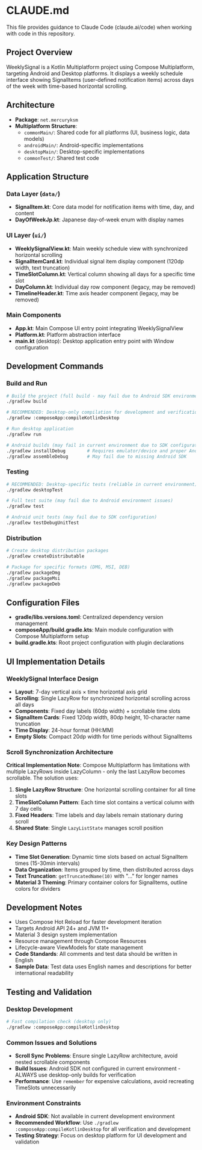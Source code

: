 # CLAUDE.md

This file provides guidance to Claude Code (claude.ai/code) when working with code in this repository.

## Project Overview

WeeklySignal is a Kotlin Multiplatform project using Compose Multiplatform, targeting Android and Desktop platforms. It displays a weekly schedule interface showing SignalItems (user-defined notification items) across days of the week with time-based horizontal scrolling.

## Architecture

- **Package**: `net.mercuryksm`
- **Multiplatform Structure**:
  - `commonMain/`: Shared code for all platforms (UI, business logic, data models)
  - `androidMain/`: Android-specific implementations
  - `desktopMain/`: Desktop-specific implementations
  - `commonTest/`: Shared test code

## Application Structure

### Data Layer (`data/`)
- **SignalItem.kt**: Core data model for notification items with time, day, and content
- **DayOfWeekJp.kt**: Japanese day-of-week enum with display names

### UI Layer (`ui/`)
- **WeeklySignalView.kt**: Main weekly schedule view with synchronized horizontal scrolling
- **SignalItemCard.kt**: Individual signal item display component (120dp width, text truncation)
- **TimeSlotColumn.kt**: Vertical column showing all days for a specific time slot
- **DayColumn.kt**: Individual day row component (legacy, may be removed)
- **TimelineHeader.kt**: Time axis header component (legacy, may be removed)

### Main Components
- **App.kt**: Main Compose UI entry point integrating WeeklySignalView
- **Platform.kt**: Platform abstraction interface
- **main.kt** (desktop): Desktop application entry point with Window configuration

## Development Commands

### Build and Run
```bash
# Build the project (full build - may fail due to Android SDK environment issues)
./gradlew build

# RECOMMENDED: Desktop-only compilation for development and verification
./gradlew :composeApp:compileKotlinDesktop

# Run desktop application
./gradlew run

# Android builds (may fail in current environment due to SDK configuration)
./gradlew installDebug        # Requires emulator/device and proper Android SDK setup
./gradlew assembleDebug       # May fail due to missing Android SDK
```

### Testing
```bash
# RECOMMENDED: Desktop-specific tests (reliable in current environment)
./gradlew desktopTest

# Full test suite (may fail due to Android environment issues)
./gradlew test

# Android unit tests (may fail due to SDK configuration)
./gradlew testDebugUnitTest
```

### Distribution
```bash
# Create desktop distribution packages
./gradlew createDistributable

# Package for specific formats (DMG, MSI, DEB)
./gradlew packageDmg
./gradlew packageMsi
./gradlew packageDeb
```

## Configuration Files

- **gradle/libs.versions.toml**: Centralized dependency version management
- **composeApp/build.gradle.kts**: Main module configuration with Compose Multiplatform setup
- **build.gradle.kts**: Root project configuration with plugin declarations

## UI Implementation Details

### WeeklySignal Interface Design
- **Layout**: 7-day vertical axis × time horizontal axis grid
- **Scrolling**: Single LazyRow for synchronized horizontal scrolling across all days
- **Components**: Fixed day labels (60dp width) + scrollable time slots
- **SignalItem Cards**: Fixed 120dp width, 80dp height, 10-character name truncation
- **Time Display**: 24-hour format (HH:MM)
- **Empty Slots**: Compact 20dp width for time periods without SignalItems

### Scroll Synchronization Architecture
**Critical Implementation Note**: Compose Multiplatform has limitations with multiple LazyRows inside LazyColumn - only the last LazyRow becomes scrollable. The solution uses:

1. **Single LazyRow Structure**: One horizontal scrolling container for all time slots
2. **TimeSlotColumn Pattern**: Each time slot contains a vertical column with 7 day cells
3. **Fixed Headers**: Time labels and day labels remain stationary during scroll
4. **Shared State**: Single `LazyListState` manages scroll position

### Key Design Patterns
- **Time Slot Generation**: Dynamic time slots based on actual SignalItem times (15-30min intervals)
- **Data Organization**: Items grouped by time, then distributed across days
- **Text Truncation**: `getTruncatedName(10)` with "..." for longer names
- **Material 3 Theming**: Primary container colors for SignalItems, outline colors for dividers

## Development Notes

- Uses Compose Hot Reload for faster development iteration
- Targets Android API 24+ and JVM 11+
- Material 3 design system implementation
- Resource management through Compose Resources
- Lifecycle-aware ViewModels for state management
- **Code Standards**: All comments and test data should be written in English
- **Sample Data**: Test data uses English names and descriptions for better international readability

## Testing and Validation

### Desktop Development
```bash
# Fast compilation check (desktop only)
./gradlew :composeApp:compileKotlinDesktop
```

### Common Issues and Solutions
- **Scroll Sync Problems**: Ensure single LazyRow architecture, avoid nested scrollable components
- **Build Issues**: Android SDK not configured in current environment - ALWAYS use desktop-only builds for verification
- **Performance**: Use `remember` for expensive calculations, avoid recreating TimeSlots unnecessarily

### Environment Constraints
- **Android SDK**: Not available in current development environment
- **Recommended Workflow**: Use `./gradlew :composeApp:compileKotlinDesktop` for all verification and development
- **Testing Strategy**: Focus on desktop platform for UI development and validation